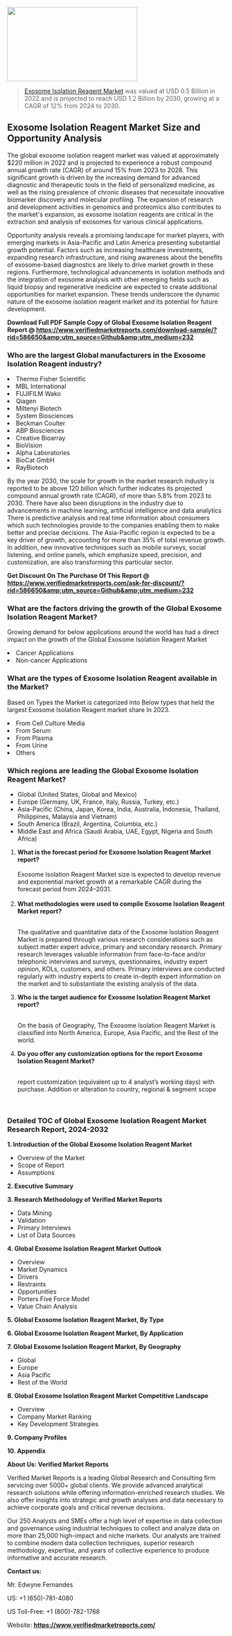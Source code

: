 
<img src="https://ffe5etoiles.com/wp-content/uploads/2024/12/MST1-300x171.png" alt="" width="300" height="171" class="alignnone size-medium wp-image-20088" /><blockquote><p><p><a href="https://www.verifiedmarketreports.com/download-sample/?rid=586650&utm_source=Github&utm_medium=232" target="_blank">Exosome Isolation Reagent Market</a> was valued at USD 0.5 Billion in 2022 and is projected to reach USD 1.2 Billion by 2030, growing at a CAGR of 12% from 2024 to 2030.</p></blockquote><p><h2>Exosome Isolation Reagent Market Size and Opportunity Analysis</h2><p>The global exosome isolation reagent market was valued at approximately $220 million in 2022 and is projected to experience a robust compound annual growth rate (CAGR) of around 15% from 2023 to 2028. This significant growth is driven by the increasing demand for advanced diagnostic and therapeutic tools in the field of personalized medicine, as well as the rising prevalence of chronic diseases that necessitate innovative biomarker discovery and molecular profiling. The expansion of research and development activities in genomics and proteomics also contributes to the market's expansion, as exosome isolation reagents are critical in the extraction and analysis of exosomes for various clinical applications.</p><p>Opportunity analysis reveals a promising landscape for market players, with emerging markets in Asia-Pacific and Latin America presenting substantial growth potential. Factors such as increasing healthcare investments, expanding research infrastructure, and rising awareness about the benefits of exosome-based diagnostics are likely to drive market growth in these regions. Furthermore, technological advancements in isolation methods and the integration of exosome analysis with other emerging fields such as liquid biopsy and regenerative medicine are expected to create additional opportunities for market expansion. These trends underscore the dynamic nature of the exosome isolation reagent market and its potential for future development.</p></p><p class=""><strong>Download Full PDF Sample Copy of Global Exosome Isolation Reagent Report @ <a href="https://www.verifiedmarketreports.com/download-sample/?rid=586650&amp;utm_source=Github&amp;utm_medium=232" target="_blank">https://www.verifiedmarketreports.com/download-sample/?rid=586650&amp;utm_source=Github&amp;utm_medium=232</a></strong></p><h3 id="" class="">Who are the largest Global manufacturers in the Exosome Isolation Reagent industry?</h3><p><li>Thermo Fisher Scientific</li><li> MBL International</li><li> FUJIFILM Wako</li><li> Qiagen</li><li> Miltenyi Biotech</li><li> System Biosciences</li><li> Beckman Coulter</li><li> ABP Biosciences</li><li> Creative Bioarray</li><li> BioVision</li><li> Alpha Laboratories</li><li> BioCat GmbH</li><li> RayBiotech</li></p><div class=""><div class="" dir="" data-message-author-role="" data-message-id="" data-message-model-slug=""><div class=""><div class=""><div class=""><div class="" dir="" data-message-author-role="" data-message-id="" data-message-model-slug=""><div class=""><div class=""><p>By the year 2030, the scale for growth in the market research industry is reported to be above 120 billion which further indicates its projected compound annual growth rate (CAGR), of more than 5.8% from 2023 to 2030. There have also been disruptions in the industry due to advancements in machine learning, artificial intelligence and data analytics There is predictive analysis and real time information about consumers which such technologies provide to the companies enabling them to make better and precise decisions. The Asia-Pacific region is expected to be a key driver of growth, accounting for more than 35% of total revenue growth. In addition, new innovative techniques such as mobile surveys, social listening, and online panels, which emphasize speed, precision, and customization, are also transforming this particular sector.</p><p><strong>Get Discount On The Purchase Of This Report @&nbsp; <a href="https://www.verifiedmarketreports.com/ask-for-discount/?rid=586650&amp;utm_source=Github&amp;utm_medium=232" target="_blank">https://www.verifiedmarketreports.com/ask-for-discount/?rid=586650&amp;utm_source=Github&amp;utm_medium=232</a></strong></p></div></div></div></div></div></div></div></div><h3 id="" class="">What are the factors driving the growth of the Global Exosome Isolation Reagent Market?</h3><p id="" class="">Growing demand for below applications around the world has had a direct impact on the growth of the Global Exosome Isolation Reagent Market</p><p id="" class=""><li>Cancer Applications</li><li> Non-cancer Applications</li></p><h3 id="" class="">What are the types of Exosome Isolation Reagent available in the Market?</h3><p id="" class="">Based on Types the Market is categorized into Below types that held the largest Exosome Isolation Reagent market share In 2023.</p><p id="" class=""><li>From Cell Culture Media</li><li> From Serum</li><li> From Plasma</li><li> From Urine</li><li> Others</li></p><h3 id="" class="">Which regions are leading the Global Exosome Isolation Reagent Market?</h3><ul><li>Global (United States, Global and Mexico)</li><li>Europe (Germany, UK, France, Italy, Russia, Turkey, etc.)</li><li>Asia-Pacific (China, Japan, Korea, India, Australia, Indonesia, Thailand, Philippines, Malaysia and Vietnam)</li><li>South America (Brazil, Argentina, Columbia, etc.)</li><li>Middle East and Africa (Saudi Arabia, UAE, Egypt, Nigeria and South Africa)</li></ul><p><ol><li><strong>What is the forecast period for Exosome Isolation Reagent Market report?<br /></strong><br /><span data-sheets-root="1" data-sheets-value="{&quot;1&quot;:2,&quot;2&quot;:&quot;XXXX size is expected to develop revenue and exponential market growth at a remarkable CAGR during the forecast period from 2024&ndash;2030.&quot;}" data-sheets-userformat="{&quot;2&quot;:12674,&quot;4&quot;:{&quot;1&quot;:2,&quot;2&quot;:16776960},&quot;10&quot;:2,&quot;11&quot;:0,&quot;15&quot;:&quot;Arial&quot;,&quot;16&quot;:12}">Exosome Isolation Reagent Market size is expected to develop revenue and exponential market growth at a remarkable CAGR during the forecast period from 2024&ndash;2031.</span><br /><br /></li><li><strong>What methodologies were used to compile Exosome Isolation Reagent Market report?<br /><br /></strong><p>The qualitative and quantitative data of the&nbsp;Exosome Isolation Reagent Market is prepared through various research considerations such as subject matter expert advice, primary and secondary research. Primary research leverages valuable information from face-to-face and/or telephonic interviews and surveys, questionnaires, industry expert opinion, KOLs, customers, and others. Primary interviews are conducted regularly with industry experts to create in-depth expert information on the market and to substantiate the existing analysis of the data.&nbsp;</p></li><li><strong>Who is the target audience for Exosome Isolation Reagent Market report?<br /><br /></strong><p>On the basis of Geography, The&nbsp;Exosome Isolation Reagent Market is classified into North America, Europe, Asia Pacific, and the Rest of the world.</p></li><li><strong>Do you offer any customization options for the report Exosome Isolation Reagent Market?<br /><br /></strong><p>report customization (equivalent up to 4 analyst&rsquo;s working days) with purchase. Addition or alteration to country, regional &amp; segment scope</p><p>&nbsp;</p></li></ol></p><h3 id="" class="">Detailed TOC of Global Exosome Isolation Reagent Market Research Report, 2024-2032</h3><p id="" class=""><strong>1. Introduction of the Global Exosome Isolation Reagent Market</strong></p><ul><li>Overview of the Market</li><li>Scope of Report</li><li>Assumptions</li></ul><p id="" class=""><strong>2. Executive Summary</strong></p><p id="" class=""><strong>3. Research Methodology of&nbsp;Verified Market Reports</strong></p><ul><li>Data Mining</li><li>Validation</li><li>Primary Interviews</li><li>List of Data Sources</li></ul><p id="" class=""><strong>4. Global Exosome Isolation Reagent Market Outlook</strong></p><ul><li>Overview</li><li>Market Dynamics</li><li>Drivers</li><li>Restraints</li><li>Opportunities</li><li>Porters Five Force Model</li><li>Value Chain Analysis</li></ul><p id="" class=""><strong>5. Global Exosome Isolation Reagent Market, By&nbsp;Type</strong></p><p id="" class=""><strong>6. Global Exosome Isolation Reagent Market, By Application</strong></p><p id="" class=""><strong>7. Global Exosome Isolation Reagent Market, By Geography</strong></p><ul><li>Global</li><li>Europe</li><li>Asia Pacific</li><li>Rest of the World</li></ul><p id="" class=""><strong>8. Global Exosome Isolation Reagent Market Competitive Landscape</strong></p><ul><li>Overview</li><li>Company Market Ranking</li><li>Key Development Strategies</li></ul><p id="" class=""><strong>9. Company Profiles</strong></p><p id="" class=""><strong>10. Appendix</strong></p><p id="" class=""><strong>About Us: Verified Market Reports</strong></p><p id="" class="">Verified Market Reports is a leading Global Research and Consulting firm servicing over 5000+ global clients. We provide advanced analytical research solutions while offering information-enriched research studies. We also offer insights into strategic and growth analyses and data necessary to achieve corporate goals and critical revenue decisions.</p><p id="" class="">Our 250 Analysts and SMEs offer a high level of expertise in data collection and governance using industrial techniques to collect and analyze data on more than 25,000 high-impact and niche markets. Our analysts are trained to combine modern data collection techniques, superior research methodology, expertise, and years of collective experience to produce informative and accurate research.</p><p id="" class=""><strong>Contact us:</strong></p><p id="" class="">Mr. Edwyne Fernandes</p><p id="" class="">US: +1 (650)-781-4080</p><p id="" class="">US Toll-Free: +1 (800)-782-1768</p><p id="" class="">Website: <a target="" data-test-app-aware-link=""><strong>https://www.verifiedmarketreports.com/</strong></a></p>
